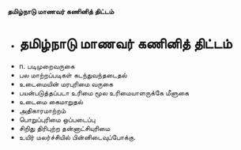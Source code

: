 **தமிழ்நாடு மாணவர் கணினித் திட்டம்**
- # தமிழ்நாடு மாணவர் கணினித் திட்டம்
- n. படிமுறைவருகை
- பல மாற்றப்படிகள் கடந்துவந்தடைதல்
- உடைமையின் மரபுரிமை வருகை
- பயன்படுத்தப்படா உரிமை மூல உரிமையாளருக்கே மீளுகை
- உடைமை கைமாறுதல்
- அதிகாரமாற்றம்
- பொறுப்புரிமை ஒப்படைப்பு
- சிறிது திரிபுற்ற தன்னாட்சியுரிமை
- உயிர் மலர்ச்சியில் பின்னிடைவுப்போக்கு.

